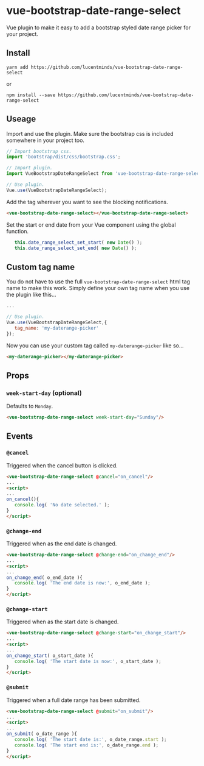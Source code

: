 # vue-bootstrap-date-range-select
Vue plugin to make it easy to add a bootstrap styled date range picker for your project.

## Install
```shell
yarn add https://github.com/lucentminds/vue-bootstrap-date-range-select
```

or

```shell
npm install --save https://github.com/lucentminds/vue-bootstrap-date-range-select
```


## Useage
Import and use the plugin. Make sure the bootstrap css is included somewhere in your project too.
```js
// Import bootstrap css.
import 'bootstrap/dist/css/bootstrap.css';

// Import plugin.
import VueBootstrapDateRangeSelect from 'vue-bootstrap-date-range-select';

// Use plugin.
Vue.use(VueBootstrapDateRangeSelect);
```

Add the tag wherever you want to see the blocking notifications.
```html
<vue-bootstrap-date-range-select></vue-bootstrap-date-range-select>
```

Set the start or end date from your Vue component using the global function. 
```js
   this.date_range_select_set_start( new Date() );
   this.date_range_select_set_end( new Date() );
```

## Custom tag name

You do not have to use the full `vue-bootstrap-date-range-select` html tag name to make this work. Simply define your own tag name when you use the plugin like this...
```js
...

// Use plugin.
Vue.use(VueBootstrapDateRangeSelect,{
   tag_name: 'my-daterange-picker'
});
```

Now you can use your custom tag called `my-daterange-picker` like so...
```html
<my-daterange-picker></my-daterange-picker>
```

## Props

   ### `week-start-day` (optional)
   Defaults to `Monday`.
   ```html
   <vue-bootstrap-date-range-select week-start-day="Sunday"/>
   ```

## Events

   ### `@cancel`
   Triggered when the cancel button is clicked.
   ```html
   <vue-bootstrap-date-range-select @cancel="on_cancel"/>
   ...
   <script>
   ...   
   on_cancel(){
      console.log( 'No date selected.' );
   }
   </script>
   ```

   ### `@change-end`
   Triggered when as the end date is changed.
   ```html
   <vue-bootstrap-date-range-select @change-end="on_change_end"/>
   ...
   <script>
   ...   
   on_change_end( o_end_date ){
      console.log( 'The end date is now:', o_end_date );
   }
   </script>
   ```

   ### `@change-start`
   Triggered when as the start date is changed.
   ```html
   <vue-bootstrap-date-range-select @change-start="on_change_start"/>
   ...
   <script>
   ...   
   on_change_start( o_start_date ){
      console.log( 'The start date is now:', o_start_date );
   }
   </script>
   ```

   ### `@submit`
   Triggered when a full date range has been submitted.
   ```html
   <vue-bootstrap-date-range-select @submit="on_submit"/>
   ...
   <script>
   ...   
   on_submit( o_date_range ){
      console.log( 'The start date is:', o_date_range.start );
      console.log( 'The start end is:', o_date_range.end );
   }
   </script>
   ```
